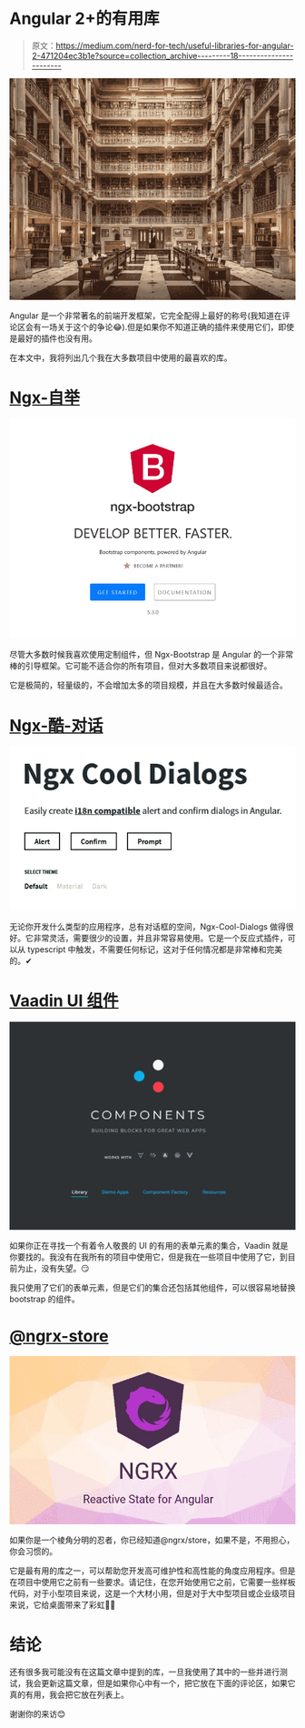 # Angular 2+的有用库

> 原文：<https://medium.com/nerd-for-tech/useful-libraries-for-angular-2-471204ec3b1e?source=collection_archive---------18----------------------->

![](img/2d24a254c04ed462edb4d33b59f477fb.png)

Angular 是一个非常著名的前端开发框架，它完全配得上最好的称号(我知道在评论区会有一场关于这个的争论😂).但是如果你不知道正确的插件来使用它们，即使是最好的插件也没有用。

在本文中，我将列出几个我在大多数项目中使用的最喜欢的库。

# [Ngx-自举](https://valor-software.com/ngx-bootstrap/#/)

![](img/75d59d1b288f9e273ea88dc986e547fc.png)

尽管大多数时候我喜欢使用定制组件，但 Ngx-Bootstrap 是 Angular 的一个非常棒的引导框架。它可能不适合你的所有项目，但对大多数项目来说都很好。

它是极简的，轻量级的，不会增加太多的项目规模，并且在大多数时候最适合。

# [Ngx-酷-对话](https://ngx-cool-dialogs.carlosroso.com/)

![](img/a8d269805f23b4ceb885bead070eb3e6.png)

无论你开发什么类型的应用程序，总有对话框的空间，Ngx-Cool-Dialogs 做得很好。它非常灵活，需要很少的设置，并且非常容易使用。它是一个反应式插件，可以从 typescript 中触发，不需要任何标记，这对于任何情况都是非常棒和完美的。✔

# [Vaadin UI 组件](https://vaadin.com/components)

![](img/8f0b5fd6ec7f93b9b084e3f72dfd370c.png)

如果你正在寻找一个有着令人敬畏的 UI 的有用的表单元素的集合，Vaadin 就是你要找的。我没有在我所有的项目中使用它，但是我在一些项目中使用了它，到目前为止，没有失望。😏

我只使用了它们的表单元素，但是它们的集合还包括其他组件，可以很容易地替换 bootstrap 的组件。

# [@ngrx-store](https://ngrx.io/guide/store)

![](img/962a385d615250e8ae0a3d33077e6b65.png)

如果你是一个棱角分明的忍者，你已经知道@ngrx/store，如果不是，不用担心，你会习惯的。

它是最有用的库之一，可以帮助您开发高可维护性和高性能的角度应用程序。但是在项目中使用它之前有一些要求。请记住，在您开始使用它之前，它需要一些样板代码，对于小型项目来说，这是一个大材小用，但是对于大中型项目或企业级项目来说，它给桌面带来了彩虹🖖🌈

# 结论

还有很多我可能没有在这篇文章中提到的库，一旦我使用了其中的一些并进行测试，我会更新这篇文章，但是如果你心中有一个，把它放在下面的评论区，如果它真的有用，我会把它放在列表上。

谢谢你的来访😊